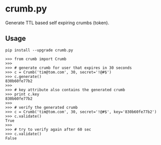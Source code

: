 crumb.py
========

Generate TTL based self expiring crumbs (token).

Usage
-----

```
pip install --upgrade crumb.py
```

```
>>> from crumb import Crumb
>>>
>>> # generate crumb for user that expires in 30 seconds
>>> c = Crumb('tim@tom.com', 30, secret='!@#$')
>>> c.generate()
830b60fe77b2
>>>
>>> # key attribute also contains the generated crumb
>>> print c.key
830b60fe77b2
>>> 
>>> # verify the generated crumb
>>> c = Crumb('tim@tom.com', 30, secret='!@#$', key='830b60fe77b2')
>>> c.validate()
True
>>>
>>> # try to verify again after 60 sec
>>> c.validate()
False
```
